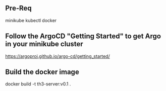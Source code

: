## Pre-Req
minikube
kubectl
docker

## Follow the ArgoCD "Getting Started" to get Argo in your minikube cluster
https://argoproj.github.io/argo-cd/getting_started/

## Build the docker image
docker build -t th3-server:v0.1 .

## 
